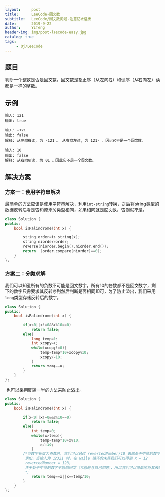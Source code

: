 ```yaml
---
layout:     post
title:      LeeCode-回文数
subtitle:   LeeCode/回文数问题-注意防止溢出
date:       2019-9-22
author:     Yifeng
header-img: img/post-leecode-easy.jpg
catalog: true
tags:
     - Oj/LeeCode
---
```




## 题目

判断一个整数是否是回文数。回文数是指正序（从左向右）和倒序（从右向左）读都是一样的整数。



## 示例

```
输入: 121
输出: true

输入: -121
输出: false
解释: 从左向右读, 为 -121 。 从右向左读, 为 121- 。因此它不是一个回文数。

输入: 10
输出: false
解释: 从右向左读, 为 01 。因此它不是一个回文数。
```



## 解决方案



### 方案一：使用字符串解决

​    最简单的方法应该是使用字符串解决，利用`int-string`转换，之后将string类型的数据反转后看是否和原来的类型相同，如果相同就是回文数，否则就不是。

```c++
class Solution {
public:
    bool isPalindrome(int x) {
      
        string order=to_string(x);
        string niorder=order;
        reverse(niorder.begin(),niorder.end());
        return  (order.compare(niorder)==0);
    }
};
```



### 方案二：分类求解

​     我们可以知道所有的负数不可能是回文数字，所有10的倍数都不是回文数字，剩下的数字只需要求其反转序列然后判断是否相同即可，为了防止溢出，我们采用`long`类型存储反转后的数字。

```c++
class Solution {
public:
    bool isPalindrome(int x) {
      
        if(x<0||x!=0&&x%10==0)
            return false;
        else{
            long temp=0;
            int xcopy=x;
            while(xcopy!=0){
                temp=temp*10+xcopy%10;
                xcopy/=10;
            }
            return temp==x;
        }
    }
};
```

​     也可以采用反转一半的方法来防止溢出。

```c++
class Solution {
public:
    bool isPalindrome(int x) {
      
        if(x<0||x!=0&&x%10==0)
            return false;
        else{
            int temp=0;
            while(x>temp){
                temp=temp*10+x%10;
                x/=10;
            }
        /*当数字长度为奇数时，我们可以通过 revertedNumber/10 去除处于中位的数字。
         例如，当输入为 12321 时，在 while 循环的末尾我们可以得到 x = 12
         revertedNumber = 123，
         由于处于中位的数字不影响回文（它总是与自己相等），所以我们可以简单地将其去除。
         */
            return temp==x||x==temp/10;
        }
    }
};
```



   